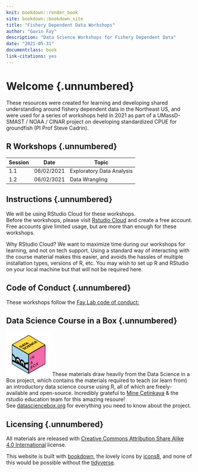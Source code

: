 ```yaml
---
knit: bookdown::render_book
site: bookdown::bookdown_site
title: "Fishery Dependent Data Workshops"
author: "Gavin Fay"
description: "Data Science Workshops for Fishery Dependent Data"
date: "2021-05-31"
documentclass: book
link-citations: yes
---
```


# Welcome {.unnumbered}

These resources were created for learning and developing shared understanding around fishery dependent data in the Northeast US, and were used for a series of workshops held in 2021 as part of a UMassD-SMAST / NOAA / CINAR project on developing standardized CPUE for groundfish (PI Prof Steve Cadrin).  

## R Workshops {.unnumbered}

Session | Date | Topic
--------|------|------
1.1 | 06/02/2021 | Exploratory Data Analysis
1.2 | 06/02/3021 | Data Wrangling


## Instructions {.unnumbered}

We will be using RStudio Cloud for these workshops.  
Before the workshops, please visit [Rstudio Cloud](https://rstudio.cloud) and create a free account.  
Free accounts give limited usage, but are more than enough for these workshops.  

Why RStudio Cloud? We want to maximize time during our workshops for learning, and not on tech support. Using a standard way of interacting with the course material makes this easier, and avoids the hassles of multiple installation types, versions of R, etc. You may wish to set up R and RStudio on your local machine but that will not be required here.  

## Code of Conduct {.unnumbered}

These workshops follow the [Fay Lab code of conduct:](https://thefaylab.github.io/lab-manual/code)

## Data Science Course in a Box {.unnumbered}

<img src="dsbox.png" class="cover" width="120" height="120"/> These materials draw heavily from the Data Science in a Box project, which contains the materials required to teach (or learn from) an introductory data science course using R, all of which are freely-available and open-source.
Incredibly grateful to [Mine Çetinkaya](https://github.com/mine-cetinkaya-rundel) & the rstudio education team for this amazing resoure!  
See [datasciencebox.org](https://datasciencebox.org/) for everything you need to know about the project.  

## Licensing {.unnumbered}

All materials are released with [Creative Commons Attribution Share Alike 4.0 International](LICENSE.md) license.




<!--  How can we effectively and efficiently teach data science to students with little to no background in computing and statistical thinking? -->
<!-- How can we equip them with the skills and tools for reasoning with various types of data and leave them wanting to learn more? -->
<!-- This introductory data science course is our (working) answer to this question. -->

<!-- The source code for everything you see here can be found [on GitHub](https://github.com/rstudio-education/datascience-box). -->

<!-- The core content of the course focuses on data acquisition and wrangling, exploratory data analysis, data visualization, inference, modelling, and effective communication of results. -->
<!-- Time permitting, the course also introduces additional concepts and tools like interactive visualization and reporting, text analysis, and Bayesian inference. -->
<!-- A heavy emphasis is placed on a consistent syntax (with tools from the [tidyverse](https://www.tidyverse.org/)), reproducibility (with [R Markdown](https://rmarkdown.rstudio.com/)), and version control and collaboration (with Git and GitHub). -->
<!-- In addition, out-of-class learning is supplemented with interactive [tutorials](https://rstudio.github.io/learnr/). -->
<!-- The goal of the course is to bring students from zero to being able to work in a team on a fully reproducible data science project analysing a dataset of their choice and answering questions they care about. -->

<!-- Data Science in a Box contains the materials required to teach (or learn from) the course described above, all of which are [freely-available and open-source](https://github.com/rstudio-education/datascience-box/blob/master/LICENSE.md). -->
<!-- They include course materials such as slide decks, lecture and live coding videos, homework assignments, guided labs, sample exams, a final project assignment, as well as materials for instructors such as pedagogical tips, information on computing infrastructure, technology stack, and course logistics. -->

<!-- Majority of the materials linked live in the GitHub repo serving this website. -->
<!-- You can access the repo [here](https://github.com/rstudio-education/datascience-box). -->

<!-- Please note that Data Science in a Box uses a [Contributor Code of Conduct](https://contributor-covenant.org/version/2/0/CODE_OF_CONDUCT.html). -->
<!-- By contributing to this project, you agree to abide by its terms. -->

<!-- ## License {.unnumbered} -->

<!-- <a rel="license" href="https://creativecommons.org/licenses/by-sa/4.0/"><img src="https://licensebuttons.net/l/by-sa/4.0/88x31.png" alt="Creative Commons License" style="border-width:0"/></a><br />This online work is licensed under a <a rel="license" href="https://creativecommons.org/licenses/by-sa/4.0/">Creative Commons Attribution-ShareAlike 4.0 International</a>. -->
<!-- Visit [here](https://github.com/rstudio-education/datascience-box/blob/master/LICENSE.md) for more information about the license. -->

<!-- ## Acknowledgements {.unnumbered} -->

<!-- Huge thanks to the \#rstats education community who have made numerous suggestions for this resource, to Lee Suddaby and Zeno Kujawa for converting the homework assignments to learnr tutorials, and to [Müge Çetinkaya](http://muge.fr/) for the hex logo! -->

This website is built with [bookdown](https://bookdown.org/), the lovely icons by [icons8](http://icons8.com/), and none of this would be possible without the [tidyverse](https://tidyverse.org/).
